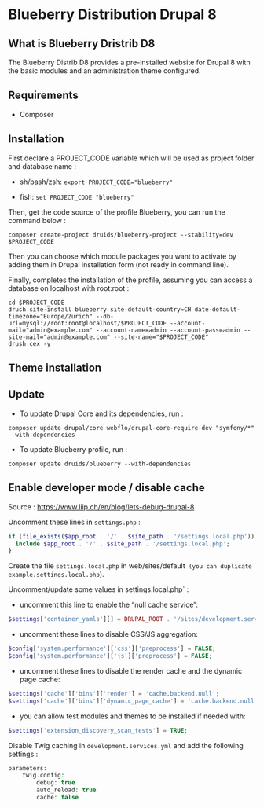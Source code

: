 # Blueberry Distribution Drupal 8

## What is Blueberry Dristrib D8
The Blueberry Distrib D8 provides a pre-installed website for Drupal 8 with the basic modules and an administration theme configured.


## Requirements

- Composer


## Installation
First declare a PROJECT_CODE variable which will be used as project folder and database name :

- sh/bash/zsh: `export PROJECT_CODE="blueberry"`

- fish: `set PROJECT_CODE "blueberry"`


Then, get the code source of the profile Blueberry, you can run the command below :
```
composer create-project druids/blueberry-project --stability=dev $PROJECT_CODE
```

Then you can choose which module packages you want to activate by adding them in Drupal installation form (not ready in command line).

Finally, completes the installation of the profile, assuming you can access a database on localhost with root:root :
```
cd $PROJECT_CODE
drush site-install blueberry site-default-country=CH date-default-timezone="Europe/Zurich" --db-url=mysql://root:root@localhost/$PROJECT_CODE --account-mail="admin@example.com" --account-name=admin --account-pass=admin --site-mail="admin@example.com" --site-name="$PROJECT_CODE"
drush cex -y
```



## Theme installation



## Update

- To update Drupal Core and its dependencies, run :
```
composer update drupal/core webflo/drupal-core-require-dev "symfony/*" --with-dependencies
```

- To update Blueberry profile, run : 
```
composer update druids/blueberry --with-dependencies
```

## Enable developer mode / disable cache

Source : https://www.liip.ch/en/blog/lets-debug-drupal-8

Uncomment these lines in `settings.php` :

```php
if (file_exists($app_root . '/' . $site_path . '/settings.local.php')) {
  include $app_root . '/' . $site_path . '/settings.local.php';
}
```

Create the file `settings.local.php` in web/sites/default` (you can duplicate example.settings.local.php`).

Uncomment/update some values in settings.local.php` :

- uncomment this line to enable the “null cache service”:
```php
$settings['container_yamls'][] = DRUPAL_ROOT . '/sites/development.services.yml';
```

- uncomment these lines to disable CSS/JS aggregation:
```php
$config['system.performance']['css']['preprocess'] = FALSE;
$config['system.performance']['js']['preprocess'] = FALSE;
```

- uncomment these lines to disable the render cache and the dynamic page cache:
```php
$settings['cache']['bins']['render'] = 'cache.backend.null';
$settings['cache']['bins']['dynamic_page_cache'] = 'cache.backend.null';
```

- you can allow test modules and themes to be installed if needed with:
```php
$settings['extension_discovery_scan_tests'] = TRUE;
```


Disable Twig caching in `development.services.yml` and add the following settings :

```php
parameters:
    twig.config:
        debug: true
        auto_reload: true
        cache: false
```
